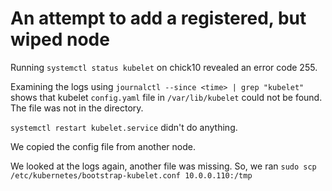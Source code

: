 # An attempt to add a registered, but wiped node

Running `systemctl status kubelet` on chick10 revealed an error code 255. 

Examining the logs using `journalctl --since <time> | grep "kubelet"` shows that
kubelet `config.yaml` file in `/var/lib/kubelet` could not be found. 
The file was not in the directory.

`systemctl restart kubelet.service` didn't do anything.

We copied the config file from another node. 

We looked at the logs again, another file was missing. So, we ran
`sudo scp /etc/kubernetes/bootstrap-kubelet.conf 10.0.0.110:/tmp`
